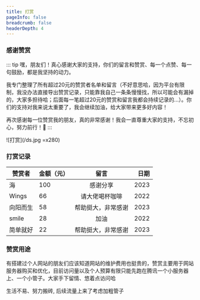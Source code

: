 ```yaml
---
title: 打赏
pageInfo: false
breadcrumb: false
headerDepth: 4
---
```

### 感谢赞赏
::: tip
嘿，朋友们！真心感谢大家的支持，你们的留言和赞赏、每一个点赞、每一句鼓励，都是我坚持的动力。

我专门整理了所有超过20元的赞赏者名单和留言（不好意思哈，因为平台有限制，我没办法直接导出赞赏记录，只能靠我自己一条条慢慢找，所以可能会有漏掉的，大家多担待哈；后面每一笔超过20元的赞赏和留言我都会持续记录的...）。你们的支持对我来说太重要了，我会继续加油，给大家带来更多好内容！

再次感谢每一位赞赏我的朋友，真的非常感谢！我会一直尊重大家的支持，不忘初心，努力前行！💪
:::

![打赏](/ds.jpg =x280)

### 打赏记录
| 赞赏者   | 金额（元）   | 留言 |   日期 |                    
|-------|:--------| :---: |-----:|                                  
| 海     | 100     | 感谢分享 | 2023 |
| Wings | 66      | 请大佬喝杯咖啡 | 2022 |
| 向阳而生  | 58      | 帮助挺大，非常感谢 | 2023 |
| smile | 28      | 加油 | 2022 |
| 简单就好  | 22      | 帮助挺大，非常感谢 | 2023 |

### 赞赏用途
有搭建过个人网站的朋友们应该知道网站的维护费用也挺贵的，赞赏主要用于网站服务器购买和优化，目前访问量以及个人预算有限只能先跑在腾讯一个小服务器上、一个小管子。大家手下留情、悠着点访问哈  

生活不易、努力搬砖, 后续流量上来了考虑加粗管子